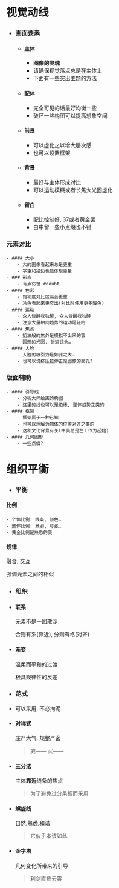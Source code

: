# 视觉动线
- ### 画面要素
	- #### 主体
		- **图像的灵魂**
		- 请确保视觉落点总是在主体上
		- 下面有一些突出主题的方法
	- #### 配体
		- 完全可见的话最好均衡一些
		- 破坏一些构图可以提高想象空间
	- #### 前景
		- 可以虚化之以增大层次感
		- 也可以设置框架
	- #### 背景
		- 最好与主体形成对比
		- 可以运动模糊或者长焦大光圈虚化
	- #### 留白
		- 配比控制好, 37或者黄金罢
		- 白中留一些小点缀也不错
### 元素对比
	- #### 大小
		- 大的图像看起来总是更重
		- 字重和描边也能体现重量
	- ### 形态
		- 有点彷徨 #doubt
	- #### 色彩
		- 饱和度对比度高会更重
		- 冷色看起来更突出(对比时使用更多暖色)
	- #### 运动
		- 众人皆醉我独醒, 众人皆醒我独醉
		- 注意大量相同趋势的运动是轻的
	- #### 焦点
		- 奶油般的焦外是模拟不出来的罢
		- 圆形的光圈, 折返镜头…
	- #### 人脸
		- 人脸的吸引力是如此之大…
		- 也可以说挤压拉伸正是图像的面孔?
### 版面辅助
	- #### 引导线
		- 分析大师绘画的构图
		- 这里的线也可以是边缘, 整体趋势之类的
	- #### 框架
		- 框架属于一种已知
		- 也可以理解为物体的位置对齐之类的
		- 这和文化背景有关(中美总是左上作为起始)
	- #### 几何图形
		- 一些点缀?
# 组织平衡
- ### 平衡
#### 比例
	- 个体比例: 线条, 颜色…
	- 整体比例: 景别, 夸张…
	- 黄金比例是熟悉的美
#### 规律

融合, 交互

强调元素之间的相似
- ### 组织
- #### 联系
  
  元素不是一团散沙
  
  合则有系(靠近), 分则有格(对齐)
- #### 渐变
  
  温柔而平和的过渡
  
  极具规律性的反差
- ### 范式
- 可以采用, 不必拘泥
- #### 对称式
  
  庄严大气, 规整严密
  
  > 威—— 武——
- #### 三分法
  
  主体**靠近**线条的焦点
  
  > 为了避免过分呆板而采用
- #### 螺旋线
  
  自然,熟悉,和谐
  
  > 它似乎本该如此
- #### 金字塔
  
  几何变化所带来的引导
  
  > 利剑直插云霄
